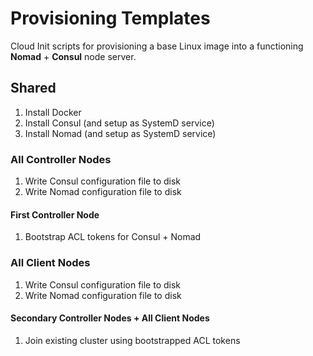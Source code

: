 # Provisioning Templates

Cloud Init scripts for provisioning a base Linux image into a functioning **Nomad** + **Consul** node server.

## Shared
1. Install Docker
2. Install Consul (and setup as SystemD service)
3. Install Nomad (and setup as SystemD service)

### All Controller Nodes
1. Write Consul configuration file to disk
2. Write Nomad configuration file to disk

#### First Controller Node
1. Bootstrap ACL tokens for Consul + Nomad

### All Client Nodes
1. Write Consul configuration file to disk
2. Write Nomad configuration file to disk

#### Secondary Controller Nodes + All Client Nodes
1. Join existing cluster using bootstrapped ACL tokens
